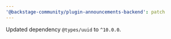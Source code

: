 ```yaml
---
'@backstage-community/plugin-announcements-backend': patch
---
```


Updated dependency `@types/uuid` to `^10.0.0`.
